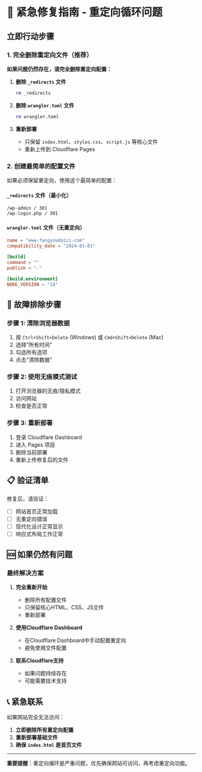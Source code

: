 # 🚨 紧急修复指南 - 重定向循环问题

## 立即行动步骤

### 1. 完全删除重定向文件（推荐）

**如果问题仍然存在，请完全删除重定向配置：**

1. **删除 `_redirects` 文件**
   ```bash
   rm _redirects
   ```

2. **删除 `wrangler.toml` 文件**
   ```bash
   rm wrangler.toml
   ```

3. **重新部署**
   - 只保留 `index.html`、`styles.css`、`script.js` 等核心文件
   - 重新上传到 Cloudflare Pages

### 2. 创建最简单的配置文件

如果必须保留重定向，使用这个最简单的配置：

#### `_redirects` 文件（最小化）
```
/wp-admin / 301
/wp-login.php / 301
```

#### `wrangler.toml` 文件（无重定向）
```toml
name = "www-fangyoudaizi-com"
compatibility_date = "2024-01-01"

[build]
command = ""
publish = "."

[build.environment]
NODE_VERSION = "18"
```

## 🔧 故障排除步骤

### 步骤 1: 清除浏览器数据
1. 按 `Ctrl+Shift+Delete` (Windows) 或 `Cmd+Shift+Delete` (Mac)
2. 选择"所有时间"
3. 勾选所有选项
4. 点击"清除数据"

### 步骤 2: 使用无痕模式测试
1. 打开浏览器的无痕/隐私模式
2. 访问网站
3. 检查是否正常

### 步骤 3: 重新部署
1. 登录 Cloudflare Dashboard
2. 进入 Pages 项目
3. 删除当前部署
4. 重新上传修复后的文件

## 📋 验证清单

修复后，请验证：

- [ ] 网站首页正常加载
- [ ] 无重定向错误
- [ ] 现代化设计正常显示
- [ ] 响应式布局工作正常

## 🆘 如果仍然有问题

### 最终解决方案

1. **完全重新开始**
   - 删除所有配置文件
   - 只保留核心HTML、CSS、JS文件
   - 重新部署

2. **使用Cloudflare Dashboard**
   - 在Cloudflare Dashboard中手动配置重定向
   - 避免使用文件配置

3. **联系Cloudflare支持**
   - 如果问题持续存在
   - 可能需要技术支持

## 📞 紧急联系

如果网站完全无法访问：

1. **立即删除所有重定向配置**
2. **重新部署基础文件**
3. **确保 `index.html` 是首页文件**

---

**重要提醒**：重定向循环是严重问题，优先确保网站可访问，再考虑重定向功能。
